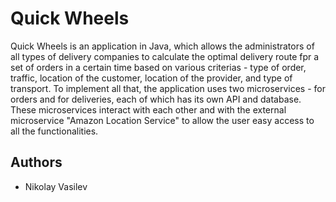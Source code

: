 # Quick Wheels

Quick Wheels is an application in Java, which allows the administrators of all types of delivery companies to calculate the optimal delivery route fpr a set of orders in a certain time based on various criterias - type of order, traffic, location of the customer, location of the provider, and type of transport. To implement all that, the application uses two microservices - for orders and for deliveries, each of which has its own API and database. These microservices interact with each other and with the external microservice "Amazon Location Service" to allow the user easy access to all the functionalities.

## Authors
* Nikolay Vasilev

